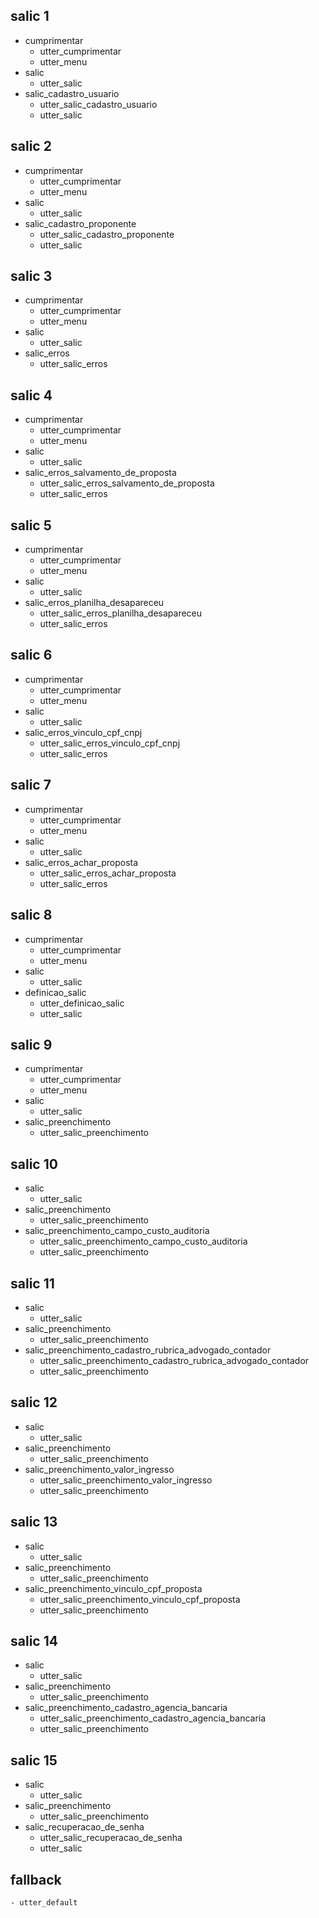 ## salic 1
* cumprimentar
    - utter_cumprimentar
    - utter_menu
* salic
    - utter_salic
* salic_cadastro_usuario
    - utter_salic_cadastro_usuario
    - utter_salic

## salic 2
* cumprimentar
    - utter_cumprimentar
    - utter_menu
* salic
    - utter_salic
* salic_cadastro_proponente
    - utter_salic_cadastro_proponente
    - utter_salic

## salic 3
* cumprimentar
    - utter_cumprimentar
    - utter_menu
* salic
    - utter_salic
* salic_erros
    - utter_salic_erros

## salic 4
* cumprimentar
    - utter_cumprimentar
    - utter_menu
* salic
    - utter_salic
* salic_erros_salvamento_de_proposta
    - utter_salic_erros_salvamento_de_proposta
    - utter_salic_erros

## salic 5
* cumprimentar
    - utter_cumprimentar
    - utter_menu
* salic
    - utter_salic
* salic_erros_planilha_desapareceu
    - utter_salic_erros_planilha_desapareceu
    - utter_salic_erros

## salic 6
* cumprimentar
    - utter_cumprimentar
    - utter_menu
* salic
    - utter_salic
* salic_erros_vinculo_cpf_cnpj
    - utter_salic_erros_vinculo_cpf_cnpj
    - utter_salic_erros

## salic 7
* cumprimentar
    - utter_cumprimentar
    - utter_menu
* salic
    - utter_salic
* salic_erros_achar_proposta
    - utter_salic_erros_achar_proposta
    - utter_salic_erros

## salic 8
* cumprimentar
    - utter_cumprimentar
    - utter_menu
* salic
    - utter_salic
* definicao_salic
    - utter_definicao_salic
    - utter_salic

## salic 9
* cumprimentar
    - utter_cumprimentar
    - utter_menu
* salic
    - utter_salic
* salic_preenchimento
    - utter_salic_preenchimento

## salic 10
* salic
    - utter_salic
* salic_preenchimento
    - utter_salic_preenchimento
* salic_preenchimento_campo_custo_auditoria
    - utter_salic_preenchimento_campo_custo_auditoria
    - utter_salic_preenchimento

## salic 11
* salic
    - utter_salic
* salic_preenchimento
    - utter_salic_preenchimento
* salic_preenchimento_cadastro_rubrica_advogado_contador
    - utter_salic_preenchimento_cadastro_rubrica_advogado_contador
    - utter_salic_preenchimento

## salic 12
* salic
    - utter_salic
* salic_preenchimento
    - utter_salic_preenchimento
* salic_preenchimento_valor_ingresso
    - utter_salic_preenchimento_valor_ingresso
    - utter_salic_preenchimento

## salic 13
* salic
    - utter_salic
* salic_preenchimento
    - utter_salic_preenchimento
* salic_preenchimento_vinculo_cpf_proposta
    - utter_salic_preenchimento_vinculo_cpf_proposta
    - utter_salic_preenchimento

## salic 14
* salic
    - utter_salic
* salic_preenchimento
    - utter_salic_preenchimento
* salic_preenchimento_cadastro_agencia_bancaria
    - utter_salic_preenchimento_cadastro_agencia_bancaria
    - utter_salic_preenchimento

## salic 15
* salic
    - utter_salic
* salic_preenchimento
    - utter_salic_preenchimento
* salic_recuperacao_de_senha
    - utter_salic_recuperacao_de_senha
    - utter_salic

## fallback
    - utter_default
